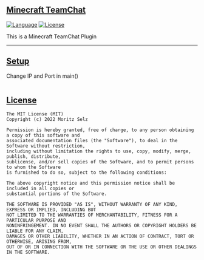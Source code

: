 ## [Minecraft TeamChat](#tcpserver)

[![Language](https://img.shields.io/badge/Language-Java-red)]()
[![License](https://img.shields.io/github/license/vhesener/Closures.svg?style=plastic&colorB=68B7EB)]()


This is a Minecraft TeamChat Plugin

***
## [Setup](#usage-overview)

Change IP and Port in main()

```swift


```


## [License](#license)

```text
The MIT License (MIT)
Copyright (c) 2022 Moritz Selz
 
Permission is hereby granted, free of charge, to any person obtaining a copy of this software and
associated documentation files (the "Software"), to deal in the Software without restriction,
including without limitation the rights to use, copy, modify, merge, publish, distribute,
sublicense, and/or sell copies of the Software, and to permit persons to whom the Software
is furnished to do so, subject to the following conditions:
 
The above copyright notice and this permission notice shall be included in all copies or
substantial portions of the Software.
 
THE SOFTWARE IS PROVIDED "AS IS", WITHOUT WARRANTY OF ANY KIND, EXPRESS OR IMPLIED, INCLUDING BUT
NOT LIMITED TO THE WARRANTIES OF MERCHANTABILITY, FITNESS FOR A PARTICULAR PURPOSE AND
NONINFRINGEMENT. IN NO EVENT SHALL THE AUTHORS OR COPYRIGHT HOLDERS BE LIABLE FOR ANY CLAIM,
DAMAGES OR OTHER LIABILITY, WHETHER IN AN ACTION OF CONTRACT, TORT OR OTHERWISE, ARISING FROM,
OUT OF OR IN CONNECTION WITH THE SOFTWARE OR THE USE OR OTHER DEALINGS IN THE SOFTWARE.
```
